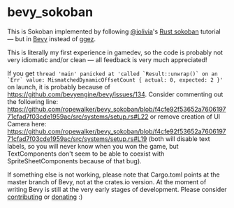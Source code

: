 # bevy_sokoban

This is Sokoban implemented by following [@iolivia](https://github.com/iolivia)'s [Rust sokoban](https://sokoban.iolivia.me) tutorial — but in [Bevy](https://bevyengine.org/) instead of [ggez](https://ggez.rs/).

This is literally my first experience in gamedev, so the code is probably not very idiomatic and/or clean — all feedback is very much appreciated!

If you get ```thread 'main' panicked at 'called `Result::unwrap()` on an `Err` value: MismatchedDynamicOffsetCount { actual: 0, expected: 2 }'``` on launch, it is probably because of https://github.com/bevyengine/bevy/issues/134. Consider commenting out the following line: https://github.com/ropewalker/bevy_sokoban/blob/f4cfe92f53652a760619771cfad7f03cde1959ac/src/systems/setup.rs#L22 or remove creation of UI Camera here: https://github.com/ropewalker/bevy_sokoban/blob/f4cfe92f53652a760619771cfad7f03cde1959ac/src/systems/setup.rs#L19 (both will disable text labels, so you will never know when you won the game, but TextComponents don't seem to be able to coexist with SpriteSheetComponents because of that bug).

If something else is not working, please note that Cargo.toml points at the master branch of Bevy, not at the crates.io version. At the moment of writing Bevy is still at the very early stages of development. Please consider [contributing](https://bevyengine.org/learn/book/contributing/) or [donating](https://github.com/sponsors/cart) :)
